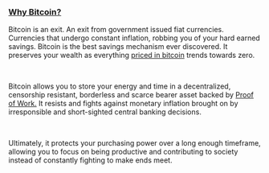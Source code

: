 ### [Why Bitcoin?](#why-bitcoin)

Bitcoin is an exit. An exit from government issued fiat currencies. Currencies that undergo constant inflation, robbing you of your hard earned savings.
Bitcoin is the best savings mechanism ever discovered. It preserves your wealth as everything <a class="underline text-blue-400 hover:text-[#3c6594]" href="https://www.pricedinbitcoin21.com/landing" target="_blank" rel="noopener noreferrer">priced in bitcoin</a>
trends towards zero. 

<br>

Bitcoin allows you to store your energy and time in a decentralized, censorship resistant, 
borderless and scarce bearer asset backed by <a class="underline text-blue-400 hover:text-[#3c6594]" href="https://medium.com/bitcoin-tech-talk/the-anatomy-of-proof-of-work-98c85b6f6667" target="_blank" rel="noopener noreferrer">Proof of Work.</a>
It resists and fights against monetary inflation brought on by irresponsible and short-sighted central banking decisions. 

<br>

Ultimately, it protects your purchasing power over a long enough timeframe, allowing you
to focus on being productive and contributing to society instead of constantly fighting to make ends meet.
